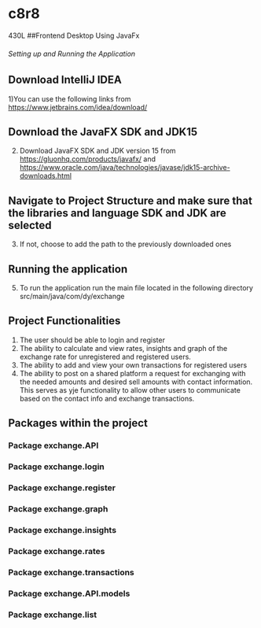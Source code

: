 # c8r8
430L 
##Frontend Desktop Using JavaFx 
###### Setting up and Running the Application ################################################################################# 


## Download IntelliJ IDEA 

1)You can use the following links from https://www.jetbrains.com/idea/download/


## Download the JavaFX SDK﻿ and JDK15

2) Download JavaFX SDK and JDK version 15 from https://gluonhq.com/products/javafx/  and  https://www.oracle.com/java/technologies/javase/jdk15-archive-downloads.html 
## Navigate to Project Structure and make sure that the libraries and language SDK and JDK are selected 
3) If not, choose to add the path to the previously downloaded ones 

## Running the application 
5) To run the application run the main file located in the following directory src/main/java/com/dy/exchange

## Project Functionalities 

1) The user should be able to login and register 
2) The ability to calculate and view rates, insights and graph of the exchange rate for unregistered and registered users. 
3)  The ability to add and view your own transactions for registered users 
4)  The ability to post on a shared platform a request for exchanging with the needed amounts and desired sell amounts with contact information. This serves as yje functionality to allow other users to communicate based on the contact info and exchange transactions. 
## Packages within the project 
### Package exchange.API 
### Package exchange.login 
### Package exchange.register 
### Package exchange.graph 
### Package exchange.insights 
### Package exchange.rates 
### Package exchange.transactions 
### Package exchange.API.models 
### Package exchange.list 


